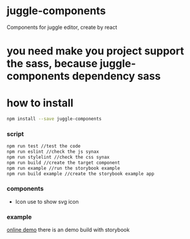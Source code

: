 # juggle-components
Components for juggle editor, create by react

# you need make you project support the sass, because juggle-components dependency sass

# how to install
```BASH
npm install --save juggle-components
```

### script
```BASH
npm run test //test the code
npm run eslint //check the js synax
npm run stylelint //check the css synax
npm run build //create the target component
npm run example //run the storybook example
npm run build example //create the storybook example app
```

### components
* Icon use to show svg icon

### example
[online demo](https://faurewu.github.io/juggle-components/) there is an demo build with storybook
